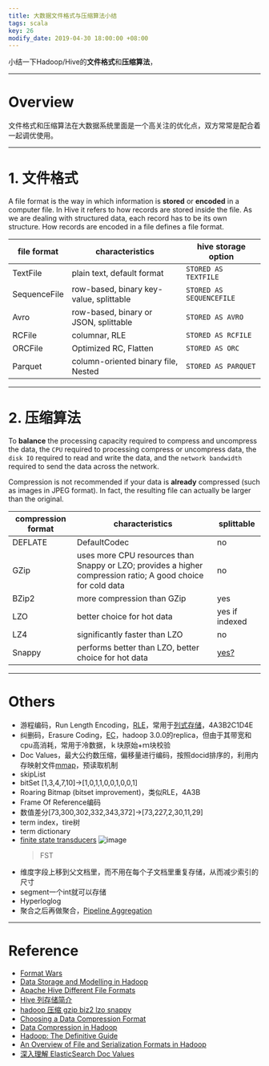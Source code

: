 ```yaml
---
title: 大数据文件格式与压缩算法小结
tags: scala
key: 26
modify_date: 2019-04-30 18:00:00 +08:00
---
```


小结一下Hadoop/Hive的**文件格式**和**压缩算法**，

----
# Overview
文件格式和压缩算法在大数据系统里面是一个高关注的优化点，双方常常是配合着一起调优使用。

----
# 1. 文件格式
A file format is the way in which information is **stored** or **encoded** in a computer file. In Hive it refers to how records are stored inside the file. As we are dealing with structured data, each record has to be its own structure. How records are encoded in a file defines a file format.

file format | characteristics | hive storage option
--- | --- | ---
TextFile | plain text, default format | `STORED AS TEXTFILE`
SequenceFile | row-based, binary key-value, splittable | `STORED AS SEQUENCEFILE`
Avro | row-based, binary or JSON, splittable | `STORED AS AVRO`
RCFile | columnar, RLE | `STORED AS RCFILE`
ORCFile | Optimized RC, Flatten | `STORED AS ORC`
Parquet | column-oriented binary file, Nested | `STORED AS PARQUET`

----
# 2. 压缩算法
To **balance** the processing capacity required to compress and uncompress the data, the `CPU` required to processing compress or uncompress data, the `disk IO` required to read and write the data, and the `network bandwidth` required to send the data across the network.

Compression is not recommended if your data is **already** compressed (such as images in JPEG format). In fact, the resulting file can actually be larger than the original.

compression format | characteristics | splittable
--- | --- | ---
DEFLATE | DefaultCodec | no
GZip | uses more CPU resources than Snappy or LZO; provides a higher compression ratio; A good choice for cold data | no
BZip2 | more compression than GZip | yes
LZO | better choice for hot data | yes if indexed
LZ4 | significantly faster than LZO | no
Snappy | performs better than LZO, better choice for hot data | [yes?](http://boristyukin.com/is-snappy-compressed-parquet-file-splittable/)

----
# Others
- 游程编码，Run Length Encoding，[RLE](https://zh.wikipedia.org/wiki/%E6%B8%B8%E7%A8%8B%E7%BC%96%E7%A0%81)，常用于[列式存储](http://sqtds.github.io/2014/05/11/2014/%E5%88%97%E5%BC%8F%E5%AD%98%E5%82%A8%E6%9C%BA%E5%88%B6/)，4A3B2C1D4E
- 纠删码，Erasure Coding，[EC](https://www.iteblog.com/archives/1684.html)，hadoop 3.0.0的replica，但由于其带宽和cpu高消耗，常用于冷数据，ｋ块原始+ｍ块校验
- Doc Values，最大公约数压缩，偏移量进行编码，按照docid排序的，利用内存映射文件[mmap](http://blog.csdn.net/napolunyishi/article/details/18214929)，预读取机制
- skipList
- bitSet [1,3,4,7,10]->[1,0,1,1,0,0,1,0,0,1]
- Roaring Bitmap (bitset improvement)，类似RLE，4A3B
- Frame Of Reference编码
- 数值差分[73,300,302,332,343,372]->[73,227,2,30,11,29]
- term index，tire树
- term dictionary
- [finite state transducers](http://www.cnblogs.com/LBSer/p/4119841.html)
![image](https://user-images.githubusercontent.com/8369671/80785723-cf353900-8bb3-11ea-8f01-16ce8ed320a3.png)
    > FST
- 维度字段上移到父文档里，而不用在每个子文档里重复存储，从而减少索引的尺寸
- segment一个int就可以存储
- Hyperloglog
- 聚合之后再做聚合，[Pipeline Aggregation](https://segmentfault.com/a/1190000004463722)
----
# Reference
- [Format Wars](https://www.svds.com/project/format-wars/)
- [Data Storage and Modelling in Hadoop](https://techmagie.wordpress.com/2016/07/15/data-storage-and-modelling-in-hadoop/)
- [Apache Hive Different File Formats](http://dwgeek.com/hive-different-file-formats-text-sequence-rc-avro-orc-parquet-file.html/)
- [Hive 列存储简介](http://icejoywoo.github.io/2016/03/29/hive-ocr-and-parquet.html)
- [hadoop 压缩 gzip biz2 lzo snappy](http://aperise.iteye.com/blog/2397398)
- [Choosing a Data Compression Format](https://www.cloudera.com/documentation/enterprise/5-3-x/topics/admin_data_compression_performance.html)
- [Data Compression in Hadoop](http://comphadoop.weebly.com/)
- [Hadoop: The Definitive Guide](https://www.safaribooksonline.com/library/view/hadoop-the-definitive/9781449328917/ch04.html)
- [An Overview of File and Serialization Formats in Hadoop](https://databaseline.bitbucket.io/an-overview-of-file-and-serialization-formats-in-hadoop/)
- [深入理解 ElasticSearch Doc Values](http://www.majiang.life/blog/deep-dive-on-elasticsearch-doc-values/)
